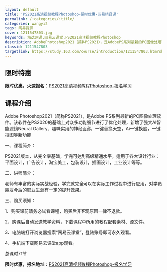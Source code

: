 ```yaml
---
layout: default
title: 'PS2021高清视频教程Photoshop-限时优惠-网易精品课'
permalink: /:categories/:title/
categories: wangyi2
tags: 网易提供
cover: 1211547803.jpg
keywords: 精选网课,网易云课堂,PS2021高清视频教程Photoshop
description: AdobePhotoshop2021（简称PS2021），是AdobePS系列最新的PC图像处理软件。该软件在PS202
classid: 1211547803
targetlink: https://study.163.com/course/introduction/1211547803.htm?share=1&shareId=1025206652&utm_campaign=share&utm_medium=iphoneShare&utm_source=&utm_u=1025206652
---
```


## 限时特惠

**限时优惠，火速报名**：[PS2021高清视频教程Photoshop-报名学习](https://study.163.com/course/introduction/1211547803.htm?share=1&shareId=1025206652&utm_campaign=share&utm_medium=iphoneShare&utm_source=&utm_u=1025206652)

## 课程介绍

Adobe Photoshop2021（简称PS2021），是Adobe PS系列最新的PC图像处理软件。该软件在PS2020的基础上对众多功能细节进行了优化处理，新增了强大AI智能滤镜Neural Gallery、趣味实用的神经画廊，一键替换天空，Ai一键换脸，一键抠图等新功能



一、课程简介：

PS2021版本，从完全零基础，学完可达到高级精通水平，适用于各大设计行业：平面设计，广告设计，淘宝美工，包装设计，插画设计，工业设计等等。

二、讲师简介：

老师有丰富的实际实战经验，学完就完全可以在实际工作过程中进行应用，对学员朋友今后的职业生涯有一定的提升效果。

三、购买须知：

1、购买课前请务必试看课程，购买后非客观原因一律不退款。

2、购课后自动发送教学资料，下载课程中所用的教程配套素材、源文件。

3、电脑端打开浏览器搜索“网易云课堂”，登陆账号即可永久观看。

4、手机端下载网易云课堂app观看。

总课时71节

**限时优惠，报名地址**：[PS2021高清视频教程Photoshop-报名学习](https://study.163.com/course/introduction/1211547803.htm?share=1&shareId=1025206652&utm_campaign=share&utm_medium=iphoneShare&utm_source=&utm_u=1025206652)


